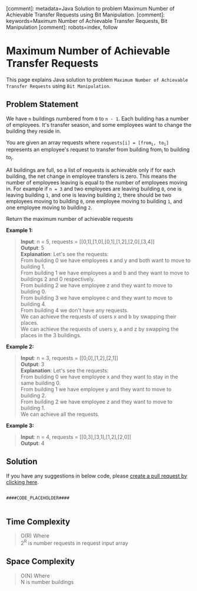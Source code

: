 [comment]: metadata=Java Solution to problem Maximum Number of Achievable Transfer Requests using Bit Manipulation.
[comment]: keywords=Maximum Number of Achievable Transfer Requests, Bit Manipulation
[comment]: robots=index, follow


<h1>Maximum Number of Achievable Transfer Requests</h1>
<p>
This page explains Java solution to problem <code class="inline">Maximum Number of Achievable Transfer Requests</code> using <code class="inline">Bit Manipulation</code>.
</p>


<h2 class="heading">Problem Statement</h2>
<p>
We have <code class="inline">n</code> buildings numbered from <code class="inline">0</code> to <code class="inline">n - 1</code>. Each building has a number of employees. It's transfer season, and some employees want to change the building they reside in.
</p>
<p>
You are given an array requests where <code class="inline">requests[i] = [from<sub>i</sub>, to<sub>i</sub>]</code> represents an employee's request to transfer from building from<sub>i</sub> to building to<sub>i</sub>.
</p>
<p>
All buildings are full, so a list of requests is achievable only if for each building, the net change in employee transfers is zero. This means the number of employees leaving is equal to the number of employees moving in. For example if <code class="inline">n = 3</code> and two employees are leaving building <code class="inline">0</code>, one is leaving building <code class="inline">1</code>, and one is leaving building <code class="inline">2</code>, there should be two employees moving to building <code class="inline">0</code>, one employee moving to building <code class="inline">1</code>, and one employee moving to building <code class="inline">2</code>.
</p>
<p>Return the maximum number of achievable requests</p>

<b>Example 1:</b>
<blockquote>
<p>
<b>Input</b>: n = 5, requests = [[0,1],[1,0],[0,1],[1,2],[2,0],[3,4]]<br/>
<b>Output</b>: 5 <br/>
<b>Explanation</b>: Let's see the requests: <br />
From building 0 we have employees x and y and both want to move to building 1. <br />
From building 1 we have employees a and b and they want to move to buildings 2 and 0 respectively. <br />
From building 2 we have employee z and they want to move to building 0. <br />
From building 3 we have employee c and they want to move to building 4. <br />
From building 4 we don't have any requests. <br />
We can achieve the requests of users x and b by swapping their places. <br />
We can achieve the requests of users y, a and z by swapping the places in the 3 buildings.
</p>
</blockquote>

<b>Example 2:</b>
<blockquote>
<p>
<b>Input</b>: n = 3, requests = [[0,0],[1,2],[2,1]]<br/>
<b>Output</b>: 3<br/>
<b>Explanation</b>:  Let's see the requests: <br />
From building 0 we have employee x and they want to stay in the same building 0. <br />
From building 1 we have employee y and they want to move to building 2. <br />
From building 2 we have employee z and they want to move to building 1. <br />
We can achieve all the requests.
</p>
</blockquote>

<b>Example 3:</b>
<blockquote>
<p>
<b>Input</b>: n = 4, requests = [[0,3],[3,1],[1,2],[2,0]]<br/>
<b>Output</b>: 4<br/>
</p>
</blockquote>


<h2 class="heading">Solution</h2>
If you have any suggestions in below code, please <a href="####LINK_PLACEHOLDER####" target="_blank" rel="noopener noreferrer" class="absolute">create a pull request by clicking here</a>.
<pre>
<code class="language-java">
####CODE_PLACEHOLDER####
</code>
</pre>


<h2 class="heading">Time Complexity</h2>
<blockquote>
<p>
O(R) Where <br />
2<sup>R</sup> is number requests in request input array
</p>
</blockquote>


<h2 class="heading">Space Complexity</h2>
<blockquote>
<p>
O(N) Where <br >
N is number buildings<br />
</p>
</blockquote>